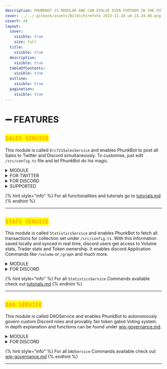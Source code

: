 ```yaml
---
description: PHUNKBOT IS MODULAR AND CAN EVOLVE EVEN FURTHER IN THE FUTURE
cover: ../../.gitbook/assets/Bildschirmfoto 2023-11-28 um 16.34.06.png
coverY: 44
layout:
  cover:
    visible: true
    size: full
  title:
    visible: true
  description:
    visible: true
  tableOfContents:
    visible: true
  outline:
    visible: true
  pagination:
    visible: true
---
```


# ➖ FEATURES

## <mark style="color:orange;">`SALES SERVICE`</mark>

This module is called `Erc721SalesService` and enables PhunkBot to post all Sales to Twitter and Discord simultaneously. To customise, just edit `/src/config.ts` file and let PhunkBot do his magic.

<details>

<summary>MODULE</summary>

```typescript
import { Erc721SalesService } from './erc721sales.service';
```

</details>

<details>

<summary>FOR TWITTER</summary>

#### Sample of PhunkBot Log for successfully processed Sales event:

```log
2023-11-28 00:43:15] [base.service] [info]: Successfully tweeted: 1729299877790662770 -> Phunk #2949 was flipped for Ξ0.202 ($411) by servo.eth
| https://t.co/0MvKrg7ULB https://t.co/26upLUEDHu 
```

#### Output:

[https://x.com/PhunkBot/status/1729299877790662770](https://x.com/PhunkBot/status/1729299877790662770?s=20)

</details>

<details>

<summary>FOR DISCORD</summary>

#### Discord Output for tweet above:

<img src="../../.gitbook/assets/Bildschirmfoto 2023-11-28 um 15.34.02 (1).png" alt="" data-size="original">

</details>

<details>

<summary>SUPPORTED</summary>

* [NotLarvaLabs](../notlarvalabs/) marketplace - Support for Bids, Buys and Sells.
* OpenSea marketplace (inkl. SeaPort).
* NFTX - Sweeps, Buys and Sells.
* X2Y2 - Sweeps, Buys and Sells.
* LooksRare v2 - Sweeps, Buys and Sells..
* BLUR.io - Sweeps, Buys and Sells involving **ERC20** "blurio pool" wrapped ETH.
* **MEV** sniping bot.
* **CLI mode feature: CLI** command implemented to replay transaction.
* Integrate **flywheel** (phunks.pro) sales into bot with custom Message.
* Integrate **Auctions** (phunks.auction) **sales only** with custom Message.
* **Embeded** discord bot design implemented with dynamic smart exchange **ICON** support.

</details>

{% hint style="info" %}
For all functionalities and tutorials go to [tutorials.md](tutorials.md "mention")
{% endhint %}

***

## <mark style="color:orange;">`STATS SERVICE`</mark>

This module is called `StatisticsService` and enables PhunkBot to fetch all transactions for collection set under `/src/config.ts`.  With this information saved locally and synced in real time, discord users get access to Volume stats, Trader stats and Token ownership. It enables discord Application Commands like `/volume` or `/graph` and much more.

<details>

<summary>MODULE</summary>

```typescript
import { StatisticsService } from './extensions/statistics.extension.service';
```

</details>

<details>

<summary>FOR DISCORD</summary>

#### Sample of PhunkBot Log for command /owned \<wallet>

```log
[2023-11-26 17:18:54] [statistics.service] [info]: ./token_images/phunk1313.png 
[2023-11-26 17:18:54] [statistics.service] [info]: ./token_images/phunk3301.png 
[2023-11-26 17:18:54] [statistics.service] [info]: ./token_images/phunk5799.png 
[2023-11-26 17:18:54] [statistics.service] [info]: ./token_images/phunk6128.png
```

#### Output:

<img src="../../.gitbook/assets/Bildschirmfoto 2023-11-28 um 15.54.57.png" alt="" data-size="original">

</details>

{% hint style="info" %}
For all `StatisticsService` Commands available check out [tutorials.md](tutorials.md "mention")&#x20;
{% endhint %}

***

## <mark style="color:orange;">`DAO SERVICE`</mark>

This module is called DAOService and enables PhunkBot to autonomously govern custom Discord roles and provably fair token gated Voting system. in depth explanation and functions can be found under [wip-governance.md](wip-governance.md "mention").&#x20;

<details>

<summary>MODULE</summary>

```typescript
import { DAOService } from './extensions/dao/dao.extension.service';
import { DAOController } from './extensions/dao/dao.controller';
```

</details>

<details>

<summary>FOR DISCORD</summary>

#### Sample of PhunkBot command /createpoll

<img src="../../.gitbook/assets/image (12).png" alt="" data-size="original">

#### Output:

![](<../../.gitbook/assets/image (53).png>)

</details>

{% hint style="info" %}
For all `DAOService` Commands available check out [wip-governance.md](wip-governance.md "mention")
{% endhint %}

***
